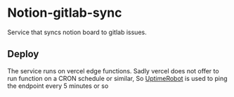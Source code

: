 # Notion-gitlab-sync

Service that syncs notion board to gitlab issues.

## Deploy
The service runs on vercel edge functions. Sadly vercel does not offer to run function on a CRON schedule or similar,
So [UptimeRobot](https://uptimerobot.com/) is used to ping the endpoint every 5 minutes or so
